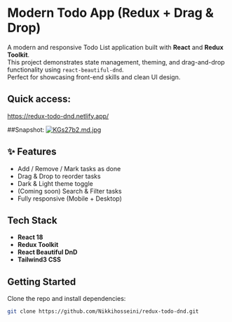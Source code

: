#  Modern Todo App (Redux + Drag & Drop)

A modern and responsive Todo List application built with **React** and **Redux Toolkit**.  
This project demonstrates state management, theming, and drag-and-drop functionality using `react-beautiful-dnd`.  
Perfect for showcasing front-end skills and clean UI design.

## Quick access:
https://redux-todo-dnd.netlify.app/

##Snapshot:
<a href="https://freeimage.host/i/KGs27b2"><img src="https://iili.io/KGs27b2.md.jpg" alt="KGs27b2.md.jpg" border="0"></a>

## ✨ Features
-  Add / Remove / Mark tasks as done  
-  Drag & Drop to reorder tasks  
-  Dark & Light theme toggle  
-  (Coming soon) Search & Filter tasks  
-  Fully responsive (Mobile + Desktop)

##  Tech Stack
- **React 18**
- **Redux Toolkit**
- **React Beautiful DnD**
- **Tailwind3 CSS**

##  Getting Started
Clone the repo and install dependencies:

```bash
git clone https://github.com/Nikkihosseini/redux-todo-dnd.git

